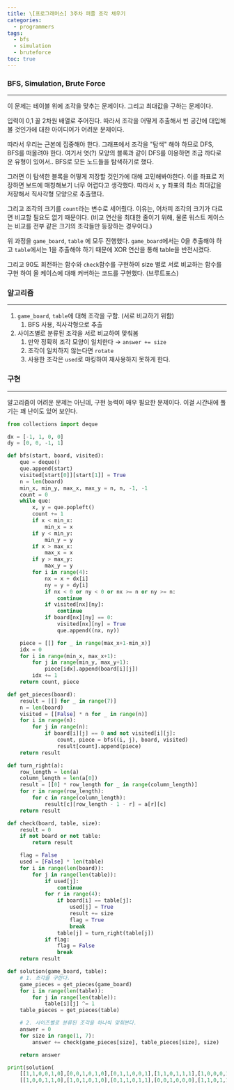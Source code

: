 ```yaml
---
title: \[프로그래머스] 3주차 퍼즐 조각 채우기
categories: 
  - programmers
tags:
  - bfs
  - simulation
  - bruteforce
toc: true
---
```


### BFS, Simulation, Brute Force

---

이 문제는 테이블 위에 조각을 맞추는 문제이다. 그리고 최대값을 구하는 문제이다.

입력이 0,1 꼴 2차원 배열로 주어진다. 따라서 조각을 어떻게 추출해서 빈 공간에 대입해 볼 것인가에 대한 아이디어가 어려운 문제이다.

따라서 우리는 근본에 집중해야 한다. 그래프에서 조각을 "탐색" 해야 하므로 DFS, BFS를 떠올려야 한다. 여기서 엿(?) 모양의 블록과 같이 DFS를 이용하면 조금 까다로운 유형이 있어서.. BFS로 모든 노드들을 탐색하기로 했다.

그러면 이 탐색한 블록을 어떻게 저장할 것인가에 대해 고민해봐야한다. 이를 좌표로 저장하면 보드에 매칭해보기 너무 어렵다고 생각했다. 따라서 x, y 좌표의 최소 최대값을 저장해서 직사각형 모양으로 추출했다.

그리고 조각의 크기를 `count`라는 변수로 세어줬다. 이유는, 어차피 조각의 크기가 다르면 비교할 필요도 없기 때문이다. (비교 연산을 최대한 줄이기 위해, 물론 워스트 케이스는 비교를 전부 같은 크기의 조각들만 등장하는 경우이다.)

위 과정을 `game_board`, `table` 에 모두 진행했다. `game_board`에서는 0을 추출해야 하고 `table`에서는 1을 추출해야 하기 때문에 XOR 연산을 통해 table을 반전시켰다.

그리고 90도 회전하는 함수와 `check`함수를 구현하여 size 별로 서로 비교하는 함수를 구현 하여 올 케이스에 대해 커버하는 코드를 구현했다. (브루트포스)

### 알고리즘

---

1. `game_board`, `table`에 대해 조각을 구함. (서로 비교하기 위함)
    1. BFS 사용, 직사각형으로 추출
2. 사이즈별로 분류된 조각을 서로 비교하여 맞춰봄
    1. 만약 정확히 조각 모양이 일치한다 → `answer += size`
    2. 조각이 일치하지 않는다면 `rotate`
    3. 사용한 조각은 `used`로 마킹하여 재사용하지 못하게 한다.

### 구현

---

알고리즘이 어려운 문제는 아닌데, 구현 능력이 매우 필요한 문제이다. 이걸 시간내에 풀기는 꽤 난이도 있어 보인다.

```python
from collections import deque

dx = [-1, 1, 0, 0]
dy = [0, 0, -1, 1]

def bfs(start, board, visited):
    que = deque()
    que.append(start)
    visited[start[0]][start[1]] = True
    n = len(board)
    min_x, min_y, max_x, max_y = n, n, -1, -1
    count = 0
    while que:
        x, y = que.popleft()
        count += 1
        if x < min_x:
            min_x = x
        if y < min_y:
            min_y = y
        if x > max_x:
            max_x = x
        if y > max_y:
            max_y = y
        for i in range(4):
            nx = x + dx[i]
            ny = y + dy[i]
            if nx < 0 or ny < 0 or nx >= n or ny >= n:
                continue
            if visited[nx][ny]:
                continue
            if board[nx][ny] == 0:
                visited[nx][ny] = True
                que.append((nx, ny))

    piece = [[] for _ in range(max_x+1-min_x)]
    idx = 0
    for i in range(min_x, max_x+1):
        for j in range(min_y, max_y+1):
            piece[idx].append(board[i][j])
        idx += 1
    return count, piece

def get_pieces(board):
    result = [[] for _ in range(7)]
    n = len(board)
    visited = [[False] * n for _ in range(n)]
    for i in range(n):
        for j in range(n):
            if board[i][j] == 0 and not visited[i][j]:
                count, piece = bfs((i, j), board, visited)
                result[count].append(piece)
    return result

def turn_right(a):
    row_length = len(a)
    column_length = len(a[0])
    result = [[0] * row_length for _ in range(column_length)]
    for r in range(row_length):
        for c in range(column_length):
            result[c][row_length - 1 - r] = a[r][c]
    return result

def check(board, table, size):
    result = 0
    if not board or not table:
        return result

    flag = False
    used = [False] * len(table)
    for i in range(len(board)):
        for j in range(len(table)):
            if used[j]:
                continue
            for r in range(4):
                if board[i] == table[j]:
                    used[j] = True
                    result += size
                    flag = True
                    break
                table[j] = turn_right(table[j])
            if flag:
                flag = False
                break
    return result

def solution(game_board, table):
    # 1. 조각을 구한다.
    game_pieces = get_pieces(game_board)
    for i in range(len(table)):
        for j in range(len(table)):
            table[i][j] ^= 1
    table_pieces = get_pieces(table)

    # 2. 사이즈별로 분류된 조각을 하나씩 맞춰본다.
    answer = 0
    for size in range(1, 7):
        answer += check(game_pieces[size], table_pieces[size], size)

    return answer

print(solution(
    [[1,1,0,0,1,0],[0,0,1,0,1,0],[0,1,1,0,0,1],[1,1,0,1,1,1],[1,0,0,0,1,0],[0,1,1,1,0,0]],
    [[1,0,0,1,1,0],[1,0,1,0,1,0],[0,1,1,0,1,1],[0,0,1,0,0,0],[1,1,0,1,1,0],[0,1,0,0,0,0]]))
```